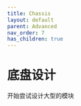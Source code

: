 ```yaml
---
title: Chassis
layout: default
parent: Advanced
nav_order: 7
has_children: true
---
```


# 底盘设计

开始尝试设计大型的模块
